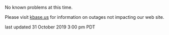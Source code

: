 No known problems at this time.

Please visit <a href="https://kbase.us">kbase.us</a> for information on outages not impacting our web site.

last updated 31 October 2019 3:00 pm PDT
